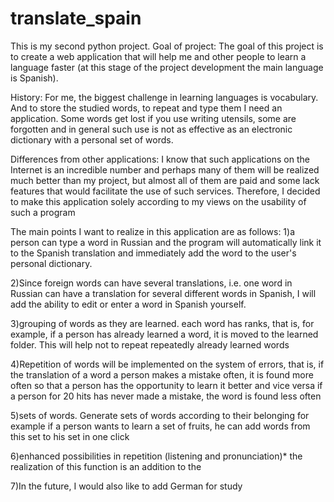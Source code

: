 # translate_spain
This is my second python project.
Goal of project:
The goal of this project is to create a web application that will help me and other people to learn a language faster (at this stage of the project development the main language is Spanish). 

History:
For me, the biggest challenge in learning languages is vocabulary. 
And to store the studied words, to repeat and type them I need an application.
Some words get lost if you use writing utensils, some are forgotten and in general such use is not as effective as an electronic dictionary with a personal set of words.  

Differences from other applications:
I know that such applications on the Internet is an incredible number and perhaps many of them will be realized much better than my project, but almost all of them are paid and some lack features that would facilitate the use of such services. 
Therefore, I decided to make this application solely according to my views on the usability of such a program

The main points I want to realize in this application are as follows:
1)a person can type a word in Russian and the program will automatically link it to the Spanish translation and immediately add the word to the user's personal dictionary.

2)Since foreign words can have several translations, i.e. one word in Russian can have a translation for several different words in Spanish, I will add the ability to edit or enter a word in Spanish yourself.

3)grouping of words as they are learned. each word has ranks, that is, for example, if a person has already learned a word, it is moved to the learned folder. This will help not to repeat repeatedly already learned words

4)Repetition of words will be implemented on the system of errors, that is, if the translation of a word a person makes a mistake often, it is found more often so that a person has the opportunity to learn it better and vice versa if a person for 20 hits has never made a mistake, the word is found less often

5)sets of words. Generate sets of words according to their belonging for example if a person wants to learn a set of fruits, he can add words from this set to his set in one click

6)enhanced possibilities in repetition (listening and pronunciation)* the realization of this function is an addition to the 

7)In the future, I would also like to add German for study
